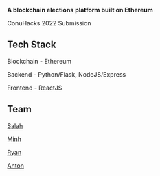 **A blockchain elections platform built on Ethereum**

ConuHacks 2022 Submission

## Tech Stack
Blockchain - Ethereum

Backend - Python/Flask, NodeJS/Express

Frontend - ReactJS

## Team
[Salah](https://github.com/itsSalah)

[Minh](https://github.com/minhtrannhat)

[Ryan](https://github.com/RyanHaraki)

[Anton](https://github.com/icepaq)
